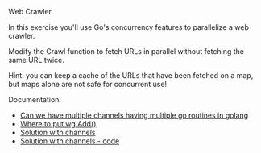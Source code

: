 Web Crawler

In this exercise you'll use Go's concurrency features to parallelize a web crawler.

Modify the Crawl function to fetch URLs in parallel without fetching the same URL twice.

Hint: you can keep a cache of the URLs that have been fetched on a map, but maps alone are not
safe for concurrent use!


Documentation:
 - [Can we have multiple channels having multiple go routines in golang](https://stackoverflow.com/questions/70542122/can-we-have-multiple-channels-having-multiple-go-routines-in-golang)
 - [Where to put wg.Add()](https://stackoverflow.com/questions/65213707/where-to-put-wg-add)
 - [Solution with channels](https://micknelson.wordpress.com/2012/11/14/a-tour-of-go-the-web-crawler-exercise/)
 - [Solution with channels - code](https://github.com/absoludity/go-tour-exercises/blob/e749a2c1a9602437e186de01a7a9e40927aecf76/70-web-crawler.go#L44)